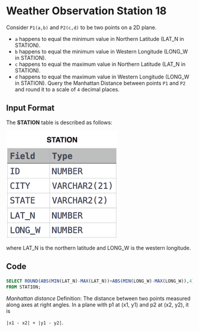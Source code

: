 # Weather Observation Station 18

Consider `P1(a,b)` and `P2(c,d)` to be two points on a 2D plane.

* `a` happens to equal the minimum value in Northern Latitude (LAT_N in STATION).
* `b` happens to equal the minimum value in Western Longitude (LONG_W in STATION).
* `c` happens to equal the maximum value in Northern Latitude (LAT_N in STATION).
* `d` happens to equal the maximum value in Western Longitude (LONG_W in STATION).
Query the Manhattan Distance between points `P1` and `P2` and round it to a scale of `4` decimal places.

## Input Format

The **STATION** table is described as follows:

![Station](img/Station.jpg)

where LAT_N is the northern latitude and LONG_W is the western longitude.

## Code

```sql
SELECT ROUND(ABS(MIN(LAT_N)-MAX(LAT_N))+ABS(MIN(LONG_W)-MAX(LONG_W)),4)
FROM STATION;
```

*Manhattan distance*
Definition: The distance between two points measured along axes at right angles. In a plane with p1 at (x1, y1) and p2 at (x2, y2), it is 

`|x1 - x2| + |y1 - y2|`.